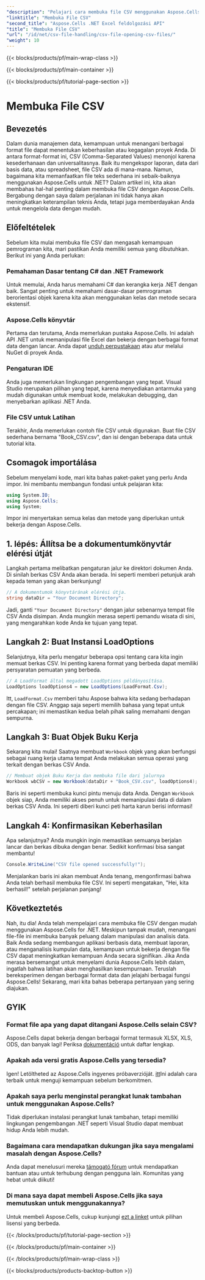 ```yaml
---
"description": "Pelajari cara membuka file CSV menggunakan Aspose.Cells untuk .NET dengan panduan langkah demi langkah yang komprehensif. Kuasai manipulasi data."
"linktitle": "Membuka File CSV"
"second_title": "Aspose.Cells .NET Excel feldolgozási API"
"title": "Membuka File CSV"
"url": "/id/net/csv-file-handling/csv-file-opening-csv-files/"
"weight": 10
---
```


{{< blocks/products/pf/main-wrap-class >}}

{{< blocks/products/pf/main-container >}}

{{< blocks/products/pf/tutorial-page-section >}}

# Membuka File CSV

## Bevezetés
Dalam dunia manajemen data, kemampuan untuk menangani berbagai format file dapat menentukan keberhasilan atau kegagalan proyek Anda. Di antara format-format ini, CSV (Comma-Separated Values) menonjol karena kesederhanaan dan universalitasnya. Baik itu mengekspor laporan, data dari basis data, atau spreadsheet, file CSV ada di mana-mana. Namun, bagaimana kita memanfaatkan file teks sederhana ini sebaik-baiknya menggunakan Aspose.Cells untuk .NET? Dalam artikel ini, kita akan membahas hal-hal penting dalam membuka file CSV dengan Aspose.Cells. Bergabung dengan saya dalam perjalanan ini tidak hanya akan meningkatkan keterampilan teknis Anda, tetapi juga memberdayakan Anda untuk mengelola data dengan mudah. 
## Előfeltételek
Sebelum kita mulai membuka file CSV dan mengasah kemampuan pemrograman kita, mari pastikan Anda memiliki semua yang dibutuhkan. Berikut ini yang Anda perlukan:
### Pemahaman Dasar tentang C# dan .NET Framework
Untuk memulai, Anda harus memahami C# dan kerangka kerja .NET dengan baik. Sangat penting untuk memahami dasar-dasar pemrograman berorientasi objek karena kita akan menggunakan kelas dan metode secara ekstensif.
### Aspose.Cells könyvtár
Pertama dan terutama, Anda memerlukan pustaka Aspose.Cells. Ini adalah API .NET untuk memanipulasi file Excel dan bekerja dengan berbagai format data dengan lancar. Anda dapat [unduh perpustakaan](https://releases.aspose.com/cells/net/) atau atur melalui NuGet di proyek Anda.
### Pengaturan IDE
Anda juga memerlukan lingkungan pengembangan yang tepat. Visual Studio merupakan pilihan yang tepat, karena menyediakan antarmuka yang mudah digunakan untuk membuat kode, melakukan debugging, dan menyebarkan aplikasi .NET Anda.
### File CSV untuk Latihan
Terakhir, Anda memerlukan contoh file CSV untuk digunakan. Buat file CSV sederhana bernama "Book_CSV.csv", dan isi dengan beberapa data untuk tutorial kita.
## Csomagok importálása
Sebelum menyelami kode, mari kita bahas paket-paket yang perlu Anda impor. Ini membantu membangun fondasi untuk pelajaran kita:
```csharp
using System.IO;
using Aspose.Cells;
using System;
```
Impor ini menyertakan semua kelas dan metode yang diperlukan untuk bekerja dengan Aspose.Cells.
## 1. lépés: Állítsa be a dokumentumkönyvtár elérési útját
Langkah pertama melibatkan pengaturan jalur ke direktori dokumen Anda. Di sinilah berkas CSV Anda akan berada. Ini seperti memberi petunjuk arah kepada teman yang akan berkunjung!
```csharp
// A dokumentumok könyvtárának elérési útja.
string dataDir = "Your Document Directory";
```
Jadi, ganti `"Your Document Directory"` dengan jalur sebenarnya tempat file CSV Anda disimpan. Anda mungkin merasa seperti pemandu wisata di sini, yang mengarahkan kode Anda ke tujuan yang tepat.
## Langkah 2: Buat Instansi LoadOptions
Selanjutnya, kita perlu mengatur beberapa opsi tentang cara kita ingin memuat berkas CSV. Ini penting karena format yang berbeda dapat memiliki persyaratan pemuatan yang berbeda. 
```csharp
// A LoadFormat által megadott LoadOptions példányosítása.
LoadOptions loadOptions4 = new LoadOptions(LoadFormat.Csv);
```
Itt, `LoadFormat.Csv` memberi tahu Aspose bahwa kita sedang berhadapan dengan file CSV. Anggap saja seperti memilih bahasa yang tepat untuk percakapan; ini memastikan kedua belah pihak saling memahami dengan sempurna.
## Langkah 3: Buat Objek Buku Kerja
Sekarang kita mulai! Saatnya membuat `Workbook` objek yang akan berfungsi sebagai ruang kerja utama tempat Anda melakukan semua operasi yang terkait dengan berkas CSV Anda.
```csharp
// Membuat objek Buku Kerja dan membuka file dari jalurnya
Workbook wbCSV = new Workbook(dataDir + "Book_CSV.csv", loadOptions4);
```
Baris ini seperti membuka kunci pintu menuju data Anda. Dengan `Workbook` objek siap, Anda memiliki akses penuh untuk memanipulasi data di dalam berkas CSV Anda. Ini seperti diberi kunci peti harta karun berisi informasi!
## Langkah 4: Konfirmasikan Keberhasilan
Apa selanjutnya? Anda mungkin ingin memastikan semuanya berjalan lancar dan berkas dibuka dengan benar. Sedikit konfirmasi bisa sangat membantu!
```csharp
Console.WriteLine("CSV file opened successfully!");
```
Menjalankan baris ini akan membuat Anda tenang, mengonfirmasi bahwa Anda telah berhasil membuka file CSV. Ini seperti mengatakan, "Hei, kita berhasil!" setelah perjalanan panjang!
## Következtetés
Nah, itu dia! Anda telah mempelajari cara membuka file CSV dengan mudah menggunakan Aspose.Cells for .NET. Meskipun tampak mudah, menangani file-file ini membuka banyak peluang dalam manipulasi dan analisis data. Baik Anda sedang membangun aplikasi berbasis data, membuat laporan, atau menganalisis kumpulan data, kemampuan untuk bekerja dengan file CSV dapat meningkatkan kemampuan Anda secara signifikan. 
Jika Anda merasa bersemangat untuk menyelami dunia Aspose.Cells lebih dalam, ingatlah bahwa latihan akan menghasilkan kesempurnaan. Teruslah bereksperimen dengan berbagai format data dan jelajahi berbagai fungsi Aspose.Cells! Sekarang, mari kita bahas beberapa pertanyaan yang sering diajukan.
## GYIK
### Format file apa yang dapat ditangani Aspose.Cells selain CSV?
Aspose.Cells dapat bekerja dengan berbagai format termasuk XLSX, XLS, ODS, dan banyak lagi! Periksa [dokumentáció](https://reference.aspose.com/cells/net/) untuk daftar lengkap.
### Apakah ada versi gratis Aspose.Cells yang tersedia?
Igen! Letöltheted az Aspose.Cells ingyenes próbaverzióját. [itt](https://releases.aspose.com/)Ini adalah cara terbaik untuk menguji kemampuan sebelum berkomitmen.
### Apakah saya perlu menginstal perangkat lunak tambahan untuk menggunakan Aspose.Cells?
Tidak diperlukan instalasi perangkat lunak tambahan, tetapi memiliki lingkungan pengembangan .NET seperti Visual Studio dapat membuat hidup Anda lebih mudah.
### Bagaimana cara mendapatkan dukungan jika saya mengalami masalah dengan Aspose.Cells?
Anda dapat menelusuri mereka [támogató fórum](https://forum.aspose.com/c/cells/9) untuk mendapatkan bantuan atau untuk terhubung dengan pengguna lain. Komunitas yang hebat untuk diikuti!
### Di mana saya dapat membeli Aspose.Cells jika saya memutuskan untuk menggunakannya?
Untuk membeli Aspose.Cells, cukup kunjungi [ezt a linket](https://purchase.aspose.com/buy) untuk pilihan lisensi yang berbeda.

{{< /blocks/products/pf/tutorial-page-section >}}

{{< /blocks/products/pf/main-container >}}

{{< /blocks/products/pf/main-wrap-class >}}

{{< blocks/products/products-backtop-button >}}